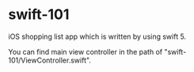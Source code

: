 # swift-101
iOS shopping list app which is written by using swift 5.

You can find main view controller in the path of "swift-101/ViewController.swift".
